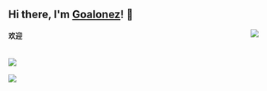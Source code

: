 ## Hi there, I'm [Goalonez](https://goalonez.cn)! 👋

<img src="https://weather-icon.journeyad.repl.co/@hangzhou?v=1" align="right">

#### 欢迎

<br/>
<img src="/developer.gif"/>
<br/>

<br/>
<img src="/gopher.gif"/>
<br/>